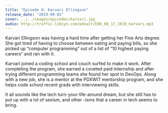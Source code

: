 ```yaml
---
title: "Episode 8: Karvari Ellingson"
release_date: "2019-09-01"
cover: ../../images/episodes/karvari.jpg
audio: http://traffic.libsyn.com/pdxwit/E08_08_17_2019_karvari.mp3
---
```

Karvari Ellingson was having a hard time after getting her Fine Arts degree. She got tired of having to choose between eating and paying bills, so she picked up “computer programming” out of a list of “10 highest paying careers” and ran with it.

Karvari joined a coding school and couch surfed to make it work. After completing the program, she earned a coveted paid internship and after trying different programming teams she found her spot in DevOps. Along with a new job, she is a mentor at the PDXWIT mentorship program, and she helps code school recent grads with interviewing skills.

It all sounds like the tech turn-your-life-around dream, but she still has to put up with a lot of sexism, and other -isms that a career in tech seems to bring.

